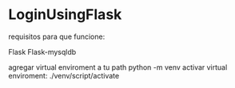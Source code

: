 # LoginUsingFlask
requisitos para que funcione:

Flask
Flask-mysqldb

agregar virtual enviroment a tu path
	python -m venv
activar virtual enviroment:
 	./venv/script/activate
